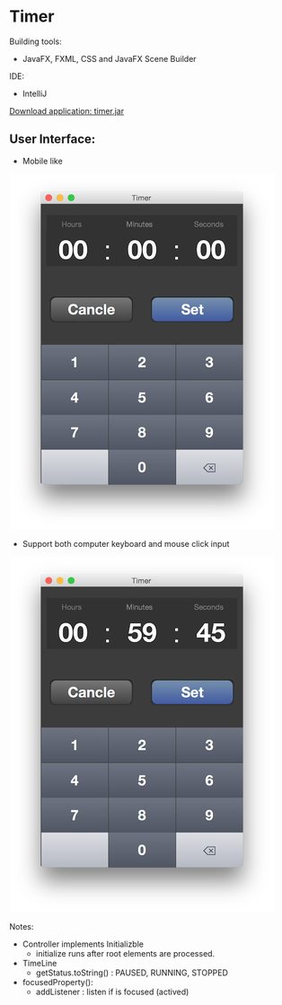 Timer
==
Building tools:
- JavaFX, FXML,  CSS and JavaFX Scene Builder
 
IDE:
 - IntelliJ

[Download application: timer.jar](http://junjunguo.com/data/timer/timer.jar)
 
User Interface:
--
 
- Mobile like

![timer](timer.png)

- Support both computer keyboard and mouse click input

![timer](timer2.png)

Notes:
- Controller implements Initializble
    - initialize runs after root elements are processed.
- TimeLine
    - getStatus.toString() : PAUSED, RUNNING, STOPPED
- focusedProperty():
    - addListener : listen if is focused (actived)
